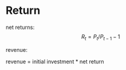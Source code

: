 # Return

net returns:
$$ R_t = P_t / P_{t-1} - 1$$

revenue:

revenue = initial investment * net return

